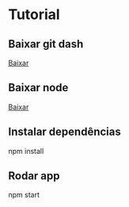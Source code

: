 # Tutorial

## Baixar git dash

[Baixar](https://git-scm.com/downloads)

## Baixar node

[Baixar](https://nodejs.org/pt-br/download/)

## Instalar dependências

npm install

## Rodar app

npm start
